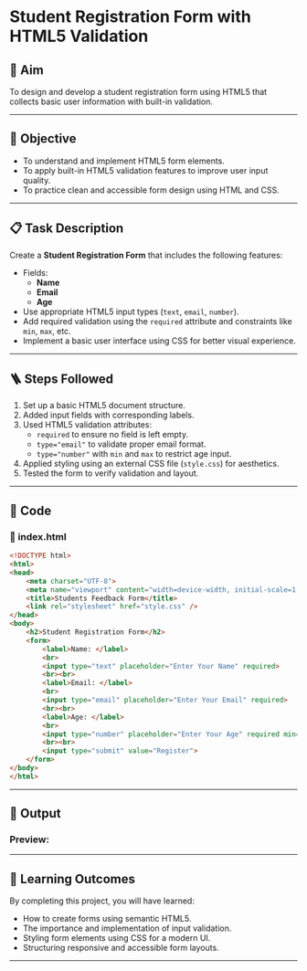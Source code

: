 
# Student Registration Form with HTML5 Validation

## 🧠 Aim

To design and develop a student registration form using HTML5 that collects basic user information with built-in validation.

---

## 🎯 Objective

- To understand and implement HTML5 form elements.
- To apply built-in HTML5 validation features to improve user input quality.
- To practice clean and accessible form design using HTML and CSS.

---

## 📋 Task Description

Create a **Student Registration Form** that includes the following features:

- Fields:
  - **Name**
  - **Email**
  - **Age**
- Use appropriate HTML5 input types (`text`, `email`, `number`).
- Add required validation using the `required` attribute and constraints like `min`, `max`, etc.
- Implement a basic user interface using CSS for better visual experience.

---

## 🪜 Steps Followed

1. Set up a basic HTML5 document structure.
2. Added input fields with corresponding labels.
3. Used HTML5 validation attributes:
   - `required` to ensure no field is left empty.
   - `type="email"` to validate proper email format.
   - `type="number"` with `min` and `max` to restrict age input.
4. Applied styling using an external CSS file (`style.css`) for aesthetics.
5. Tested the form to verify validation and layout.

---

## 🧾 Code

### 📄 index.html

```html
<!DOCTYPE html>
<html>
<head>
    <meta charset="UTF-8">
    <meta name="viewport" content="width=device-width, initial-scale=1.0">
    <title>Students Feedback Form</title>
    <link rel="stylesheet" href="style.css" />
</head>
<body>
    <h2>Student Registration Form</h2>
    <form>
        <label>Name: </label> 
        <br>
        <input type="text" placeholder="Enter Your Name" required> 
        <br><br>
        <label>Email: </label> 
        <br>
        <input type="email" placeholder="Enter Your Email" required> 
        <br><br>
        <label>Age: </label> 
        <br>
        <input type="number" placeholder="Enter Your Age" required min="1" max="100"> 
        <br><br>
        <input type="submit" value="Register">
    </form>
</body>
</html>
```

---

## 📸 Output

### Preview:



---

## 📘 Learning Outcomes

By completing this project, you will have learned:

- How to create forms using semantic HTML5.
- The importance and implementation of input validation.
- Styling form elements using CSS for a modern UI.
- Structuring responsive and accessible form layouts.

---
